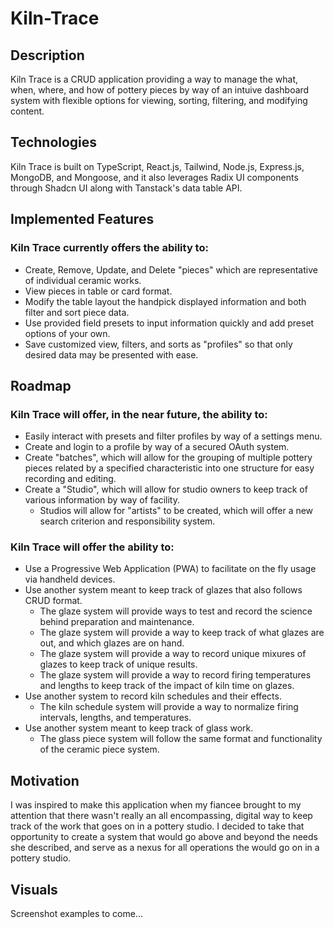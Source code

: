 # Kiln-Trace
## Description
Kiln Trace is a CRUD application providing a way to manage the what, when, where, and how of pottery pieces by way of an intuive dashboard system with flexible options for viewing, sorting, filtering, and modifying content.

## Technologies
Kiln Trace is built on TypeScript, React.js, Tailwind, Node.js, Express.js, MongoDB, and Mongoose, and it also leverages Radix UI components through Shadcn UI along with Tanstack's data table API.

## Implemented Features
### Kiln Trace currently offers the ability to:
  - Create, Remove, Update, and Delete "pieces" which are representative of individual ceramic works.
  - View pieces in table or card format.
  - Modify the table layout the handpick displayed information and both filter and sort piece data.
  - Use provided field presets to input information quickly and add preset options of your own.
  - Save customized view, filters, and sorts as "profiles" so that only desired data may be presented with ease.

## Roadmap
### Kiln Trace will offer, in the near future, the ability to:
  - Easily interact with presets and filter profiles by way of a settings menu.
  - Create and login to a profile by way of a secured OAuth system.
  - Create "batches", which will allow for the grouping of multiple pottery pieces related by a specified characteristic into one structure for easy recording and editing.
  - Create a "Studio", which will allow for studio owners to keep track of various information by way of facility.
      - Studios will allow for "artists" to be created, which will offer a new search criterion and responsibility system.
   
### Kiln Trace will offer the ability to:
  - Use a Progressive Web Application (PWA) to facilitate on the fly usage via handheld devices.
  - Use another system meant to keep track of glazes that also follows CRUD format.
      - The glaze system will provide ways to test and record the science behind preparation and maintenance.
      - The glaze system will provide a way to keep track of what glazes are out, and which glazes are on hand.
      - The glaze system will provide a way to record unique mixures of glazes to keep track of unique results.
      - The glaze system will provide a way to record firing temperatures and lengths to keep track of the impact of kiln time on glazes.
  - Use another system to record kiln schedules and their effects.
      - The kiln schedule system will provide a way to normalize firing intervals, lengths, and temperatures.
  - Use another system meant to keep track of glass work.
      - The glass piece system will follow the same format and functionality of the ceramic piece system.

## Motivation
I was inspired to make this application when my fiancee brought to my attention that there wasn't really an all encompassing, digital way to keep track of the work that goes on in a pottery studio. I decided to take that opportunity to create a system that would go above and beyond the needs she described, and serve as a nexus for all operations the would go on in a pottery studio.

## Visuals
Screenshot examples to come...

